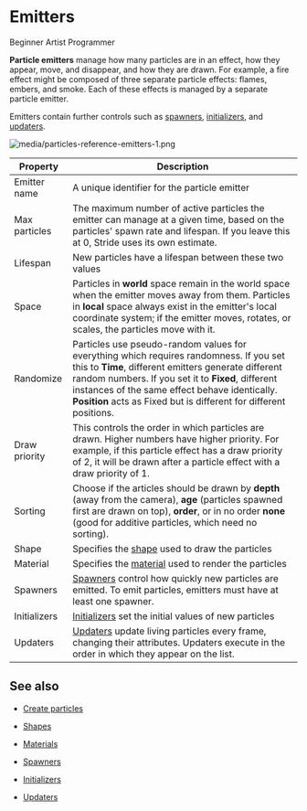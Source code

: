 # Emitters

<span class="badge text-bg-primary">Beginner</span>
<span class="badge text-bg-success">Artist</span>
<span class="badge text-bg-success">Programmer</span>

**Particle emitters** manage how many particles are in an effect, how they appear, move, and disappear, and how they are drawn. For example, a fire effect might be composed of three separate particle effects: flames, embers, and smoke. Each of these effects is managed by a separate particle emitter.

Emitters contain further controls such as [spawners](spawners.md), [initializers](initializers.md), and [updaters](updaters.md).

![media/particles-reference-emitters-1.png](media/particles-reference-emitters-1.png) 

| Property         | Description
| ---------------- | -----------
| Emitter name     | A unique identifier for the particle emitter
| Max particles    | The maximum number of active particles the emitter can manage at a given time, based on the particles' spawn rate and lifespan. If you leave this at 0, Stride uses its own estimate.
| Lifespan         | New particles have a lifespan between these two values
| Space            | Particles in **world** space remain in the world space when the emitter moves away from them. Particles in **local** space always exist in the emitter's local coordinate system; if the emitter moves, rotates, or scales, the particles move with it.
| Randomize        | Particles use pseudo-random values for everything which requires randomness. If you set this to **Time**, different emitters generate different random numbers. If you set it to **Fixed**, different instances of the same effect behave identically. **Position** acts as Fixed but is different for different positions.
| Draw priority    |  This controls the order in which particles are drawn. Higher numbers have higher priority. For example, if this particle effect has a draw priority of 2, it will be drawn after a particle effect with a draw priority of 1.
| Sorting          | Choose if the articles should be drawn by **depth** (away from the camera), **age** (particles spawned first are drawn on top), **order**, or in no order **none** (good for additive particles, which need no sorting). |
| Shape            | Specifies the [shape](shapes.md) used to draw the particles
| Material         | Specifies the [material](materials.md) used to render the particles
| Spawners         | [Spawners](spawners.md) control how quickly new particles are emitted. To emit particles, emitters must have at least one spawner.
| Initializers     | [Initializers](initializers.md) set the initial values of new particles
| Updaters         | [Updaters](updaters.md) update living particles every frame, changing their attributes. Updaters execute in the order in which they appear on the list.

## See also

* [Create particles](create-particles.md)

* [Shapes](shapes.md)

* [Materials](materials.md)

* [Spawners](spawners.md)

* [Initializers](initializers.md)

* [Updaters](updaters.md)